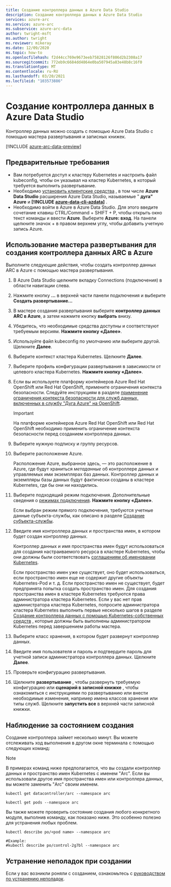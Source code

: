 ```yaml
---
title: Создание контроллера данных в Azure Data Studio
description: Создание контроллера данных в Azure Data Studio
services: azure-arc
ms.service: azure-arc
ms.subservice: azure-arc-data
author: twright-msft
ms.author: twright
ms.reviewer: mikeray
ms.date: 12/09/2020
ms.topic: how-to
ms.openlocfilehash: f2d44cc769e9673eeb75828126f806d2b2308a17
ms.sourcegitcommit: 772eb9c6684dd4864e0ba507945a83e48b8c16f0
ms.translationtype: MT
ms.contentlocale: ru-RU
ms.lasthandoff: 03/20/2021
ms.locfileid: "103573886"
---
```

# <a name="create-data-controller-in-azure-data-studio"></a>Создание контроллера данных в Azure Data Studio

Контроллер данных можно создать с помощью Azure Data Studio с помощью мастера развертывания и записных книжек.

[!INCLUDE [azure-arc-data-preview](../../../includes/azure-arc-data-preview.md)]

## <a name="prerequisites"></a>Предварительные требования

- Вам потребуется доступ к кластеру Kubernetes и настроить файл kubeconfig, чтобы он указывал на кластер Kubernetes, в который требуется выполнить развертывание.
- Необходимо [установить клиентские средства](install-client-tools.md) , в том числе **Azure Data Studio** расширения Azure Data Studio, называемые " **дуга" Azure** и **[!INCLUDE [azure-data-cli-azdata](../../../includes/azure-data-cli-azdata.md)]** .
- Необходимо войти в Azure в Azure Data Studio.  Для этого введите сочетание клавиш CTRL/Command + SHIFT + P, чтобы открыть окно текст команды и ввести **Azure**.  Выберите **Azure: вход**.   На панели щелкните значок + в правом верхнем углу, чтобы добавить учетную запись Azure.

## <a name="use-the-deployment-wizard-to-create-azure-arc-data-controller"></a>Использование мастера развертывания для создания контроллера данных ARC в Azure

Выполните следующие действия, чтобы создать контроллер данных ARC в Azure с помощью мастера развертывания.

1. В Azure Data Studio щелкните вкладку Connections (подключения) в области навигации слева.
2. Нажмите кнопку **...** в верхней части панели подключения и выберите **Создать развертывание...**
3. В мастере создания развертывания выберите **контроллер данных ARC в Azure**, а затем нажмите кнопку **выбрать** внизу.
4. Убедитесь, что необходимые средства доступны и соответствуют требуемым версиям. **Нажмите кнопку «Далее»**.
5. Используйте файл kubeconfig по умолчанию или выберите другой.  Щелкните **Далее**.
6. Выберите контекст кластера Kubernetes. Щелкните **Далее**.
7. Выберите профиль конфигурации развертывания в зависимости от целевого кластера Kubernetes. **Нажмите кнопку «Далее»**.
8. Если вы используете платформу контейнеров Azure Red Hat OpenShift или Red Hat OpenShift, примените ограничения контекста безопасности. Следуйте инструкциям в разделе [применение ограничения контекста безопасности для служб данных, включенных в службу "Дуга Azure" на OpenShift](how-to-apply-security-context-constraint.md).

   >[!IMPORTANT]
   >На платформе контейнеров Azure Red Hat OpenShift или Red Hat OpenShift необходимо применить ограничение контекста безопасности перед созданием контроллера данных.

1. Выберите нужную подписку и группу ресурсов.
1. Выберите расположение Azure.
   
   Расположение Azure, выбранное здесь, — это расположение в Azure, где будут храниться *метаданные* об контроллере данных и управляемых ими экземплярах баз данных. Контроллер данных и экземпляры базы данных будут фактически созданы в кластере Kubernetes, где бы они ни находились.

10. Выберите подходящий режим подключения. Дополнительные сведения о [режимах подключения](./connectivity.md). **Нажмите кнопку «Далее»**.

    Если выбран режим прямого подключения, требуются учетные данные субъекта-службы, как описано в разделе [Создание субъекта-службы](upload-metrics-and-logs-to-azure-monitor.md#create-service-principal).

11. Введите имя контроллера данных и пространства имен, в котором будет создан контроллер данных.

    Контроллер данных и имя пространства имен будут использоваться для создания настраиваемого ресурса в кластере Kubernetes, чтобы они должны были соответствовать [соглашениям об именовании Kubernetes](https://kubernetes.io/docs/concepts/overview/working-with-objects/names/#names).
    
    Если пространство имен уже существует, оно будет использоваться, если пространство имен еще не содержит другие объекты Kubernetes-Pod и т. д.  Если пространство имен не существует, будет предпринята попытка создать пространство имен.  Для создания пространства имен в кластере Kubernetes требуются права администратора кластера Kubernetes.  Если у вас нет прав администратора кластера Kubernetes, попросите администратора кластера Kubernetes выполнить первые несколько шагов в разделе [Создание контроллера данных с помощью Kubernetes-собственных средств](./create-data-controller-using-kubernetes-native-tools.md) , которые должны быть выполнены администратором Kubernetes перед завершением работы мастера.


12. Выберите класс хранения, в котором будет развернут контроллер данных. 
13.  Введите имя пользователя и пароль и подтвердите пароль для учетной записи администратора контроллера данных. Щелкните **Далее**.

14. Проверьте конфигурацию развертывания.
15. Щелкните **развертывание** , чтобы развернуть требуемую конфигурацию или **сценарий в записной книжке** , чтобы ознакомиться с инструкциями по развертыванию или внести необходимые изменения, например имена классов хранения или типы служб. Щелкните **запустить все** в верхней части записной книжки.

## <a name="monitoring-the-creation-status"></a>Наблюдение за состоянием создания

Создание контроллера займет несколько минут. Вы можете отслеживать ход выполнения в другом окне терминала с помощью следующих команд:

> [!NOTE]
>  В примерах команд ниже предполагается, что вы создали контроллер данных и пространство имен Kubernetes с именем "Arc".  Если вы использовали другое имя пространства имен или контроллера данных, вы можете заменить "Arc" своим именем.

```console
kubectl get datacontroller/arc --namespace arc
```

```console
kubectl get pods --namespace arc
```

Вы также можете проверить состояние создания любого конкретного модуля, выполнив команду, как показано ниже.  Это особенно полезно для устранения любых проблем.

```console
kubectl describe po/<pod name> --namespace arc

#Example:
#kubectl describe po/control-2g7bl --namespace arc
```

## <a name="troubleshooting-creation-problems"></a>Устранение неполадок при создании

Если у вас возникли роняли с созданием, ознакомьтесь с [руководством по устранению неполадок](troubleshoot-guide.md).
